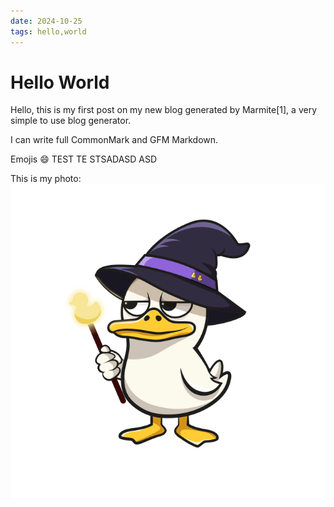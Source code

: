 ```yaml
---
date: 2024-10-25
tags: hello,world
---
```


# Hello World

Hello, this is my first post on my new blog generated
by Marmite[1], a very simple to use blog generator.

I can write full CommonMark and GFM Markdown.

Emojis :smile:
TEST TE
STSADASD ASD

This is my photo:
![me](./media/duckerWizard.png)
